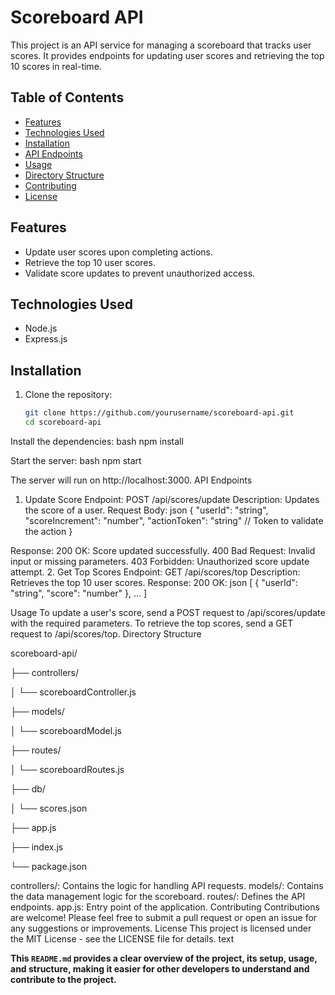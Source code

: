 # Scoreboard API

This project is an API service for managing a scoreboard that tracks user scores. It provides endpoints for updating user scores and retrieving the top 10 scores in real-time.

## Table of Contents

- [Features](#features)
- [Technologies Used](#technologies-used)
- [Installation](#installation)
- [API Endpoints](#api-endpoints)
- [Usage](#usage)
- [Directory Structure](#directory-structure)
- [Contributing](#contributing)
- [License](#license)

## Features

- Update user scores upon completing actions.
- Retrieve the top 10 user scores.
- Validate score updates to prevent unauthorized access.

## Technologies Used

- Node.js
- Express.js

## Installation

1. Clone the repository:
   ```bash
   git clone https://github.com/yourusername/scoreboard-api.git
   cd scoreboard-api

Install the dependencies:
bash
npm install

Start the server:
bash
npm start

The server will run on http://localhost:3000.
API Endpoints
1. Update Score
   Endpoint: POST /api/scores/update
   Description: Updates the score of a user.
   Request Body:
   json
   {
   "userId": "string",
   "scoreIncrement": "number",
   "actionToken": "string" // Token to validate the action
   }

Response:
200 OK: Score updated successfully.
400 Bad Request: Invalid input or missing parameters.
403 Forbidden: Unauthorized score update attempt.
2. Get Top Scores
   Endpoint: GET /api/scores/top
   Description: Retrieves the top 10 user scores.
   Response:
   200 OK:
   json
   [
   {
   "userId": "string",
   "score": "number"
   },
   ...
   ]

Usage
To update a user's score, send a POST request to /api/scores/update with the required parameters. To retrieve the top scores, send a GET request to /api/scores/top.
Directory Structure


scoreboard-api/

├── controllers/

│   └── scoreboardController.js

├── models/

│   └── scoreboardModel.js

├── routes/

│   └── scoreboardRoutes.js

├── db/

│   └── scores.json

├── app.js

├── index.js

└── package.json

controllers/: Contains the logic for handling API requests.
models/: Contains the data management logic for the scoreboard.
routes/: Defines the API endpoints.
app.js: Entry point of the application.
Contributing
Contributions are welcome! Please feel free to submit a pull request or open an issue for any suggestions or improvements.
License
This project is licensed under the MIT License - see the LICENSE file for details.
text



__This `README.md` provides a clear overview of the project, its setup, usage, and structure, making it easier for other developers to understand and contribute to the project.__